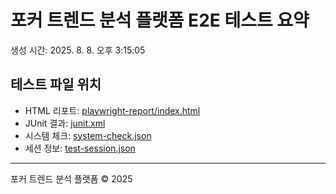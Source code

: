 # 포커 트렌드 분석 플랫폼 E2E 테스트 요약

생성 시간: 2025. 8. 8. 오후 3:15:05

## 테스트 파일 위치

- HTML 리포트: [playwright-report/index.html](./playwright-report/index.html)
- JUnit 결과: [junit.xml](./junit.xml)
- 시스템 체크: [system-check.json](./system-check.json)
- 세션 정보: [test-session.json](./test-session.json)

---
포커 트렌드 분석 플랫폼 © 2025
